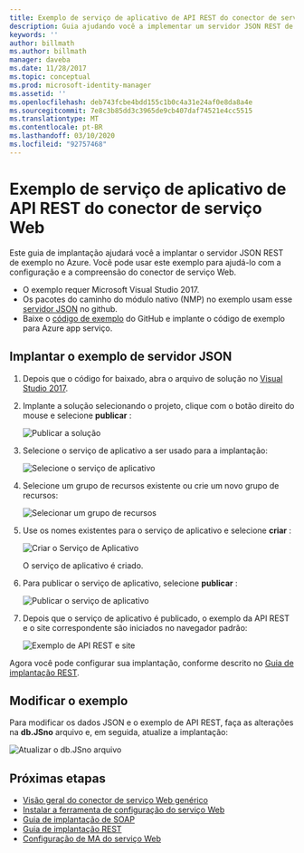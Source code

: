 ```yaml
---
title: Exemplo de serviço de aplicativo de API REST do conector de serviço Web | Microsoft Docs
description: Guia ajudando você a implementar um servidor JSON REST de exemplo no Azure
keywords: ''
author: billmath
ms.author: billmath
manager: daveba
ms.date: 11/28/2017
ms.topic: conceptual
ms.prod: microsoft-identity-manager
ms.assetid: ''
ms.openlocfilehash: deb743fcbe4bdd155c1b0c4a31e24af0e8da8a4e
ms.sourcegitcommit: 7e8c3b85dd3c3965de9cb407daf74521e4cc5515
ms.translationtype: MT
ms.contentlocale: pt-BR
ms.lasthandoff: 03/10/2020
ms.locfileid: "92757468"
---
```

# <a name="web-service-connector-rest-api-app-service-sample"></a>Exemplo de serviço de aplicativo de API REST do conector de serviço Web

Este guia de implantação ajudará você a implantar o servidor JSON REST de exemplo no Azure. Você pode usar este exemplo para ajudá-lo com a configuração e a compreensão do conector de serviço Web.

- O exemplo requer Microsoft Visual Studio 2017.
- Os pacotes do caminho do módulo nativo (NMP) no exemplo usam esse [servidor JSON](https://github.com/typicode/JSON-server) no github.
- Baixe o [código de exemplo](https://github.com/fimguy/SAMPLEREST) do GitHub e implante o código de exemplo para Azure app serviço.

## <a name="deploy-the-json-server-sample"></a>Implantar o exemplo de servidor JSON

1. Depois que o código for baixado, abra o arquivo de solução no [Visual Studio 2017](https://www.visualstudio.com/downloads/).

2. Implante a solução selecionando o projeto, clique com o botão direito do mouse e selecione **publicar** :

    ![Publicar a solução](media/microsoft-identity-manager-2016-ma-ws-restsample/publish-project.png)

3. Selecione o serviço de aplicativo a ser usado para a implantação:

    ![Selecione o serviço de aplicativo](media/microsoft-identity-manager-2016-ma-ws-restsample/app-service.png)

4. Selecione um grupo de recursos existente ou crie um novo grupo de recursos:

    ![Selecionar um grupo de recursos](media/microsoft-identity-manager-2016-ma-ws-restsample/resource-group.png)

5. Use os nomes existentes para o serviço de aplicativo e selecione **criar** :

    ![Criar o Serviço de Aplicativo](media/microsoft-identity-manager-2016-ma-ws-restsample/create.png)

    O serviço de aplicativo é criado.

6. Para publicar o serviço de aplicativo, selecione **publicar** :

    ![Publicar o serviço de aplicativo](media/microsoft-identity-manager-2016-ma-ws-restsample/publish.png)

7. Depois que o serviço de aplicativo é publicado, o exemplo da API REST e o site correspondente são iniciados no navegador padrão:

    ![Exemplo de API REST e site](media/microsoft-identity-manager-2016-ma-ws-restsample/sample-rest-api.png)

Agora você pode configurar sua implantação, conforme descrito no [Guia de implantação REST](microsoft-identity-manager-2016-ma-ws-restgeneric.md).


## <a name="modify-the-sample"></a>Modificar o exemplo

Para modificar os dados JSON e o exemplo de API REST, faça as alterações na **db.JSno** arquivo e, em seguida, atualize a implantação:

![Atualizar o db.JSno arquivo](media/microsoft-identity-manager-2016-ma-ws-restsample/db-json.png)


## <a name="next-steps"></a>Próximas etapas

- [Visão geral do conector de serviço Web genérico](microsoft-identity-manager-2016-ma-ws.md)
- [Instalar a ferramenta de configuração do serviço Web](microsoft-identity-manager-2016-ma-ws-install.md)
- [Guia de implantação de SOAP](microsoft-identity-manager-2016-ma-ws-soap.md)
- [Guia de implantação REST](microsoft-identity-manager-2016-ma-ws-restgeneric.md)
- [Configuração de MA do serviço Web](microsoft-identity-manager-2016-ma-ws-maconfig.md)
